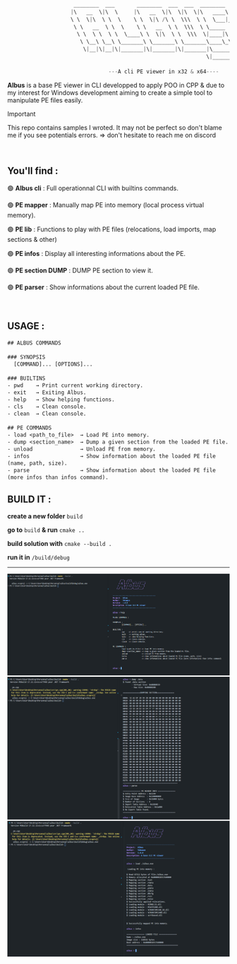 ```CPP
                      
                     ________  ___       ________  ___  ___  ________      
                    |\   __  \|\  \     |\   __  \|\  \|\  \|\   ____\     
                    \ \  \|\  \ \  \    \ \  \|\ /\ \  \\\  \ \  \___|_    
                     \ \   __  \ \  \    \ \   __  \ \  \\\  \ \_____  \   
                      \ \  \ \  \ \  \____\ \  \|\  \ \  \\\  \|____|\  \  
                       \ \__\ \__\ \_______\ \_______\ \_______\____\_\  \ 
                        \|__|\|__|\|_______|\|_______|\|_______|\_________\
                                                               \|_________|
                                                                         
                                ---A cli PE viewer in x32 & x64----

```

**Albus** is a base PE viewer in CLI developped to apply POO in CPP & due to my interest for Windows development aiming to create a simple tool to manipulate PE files easily.


>[!Important]
>This repo contains samples I wroted. It may not be perfect so don't blame me if you see potentials errors. => don't hesitate to reach me on discord

<br>

## You'll find : 

🟢 **Albus cli** : Full operationnal CLI with builtins commands.

🟢 **PE mapper** : Manually map PE into memory (local process virtual memory).

🟢 **PE lib** : Functions to play with PE files (relocations, load imports, map sections & other)

🟢 **PE infos** : Display all interesting informations about the PE.

🟢 **PE section DUMP** : DUMP PE section to view it.

🟢 **PE parser** : Show informations about the current loaded PE file.

<br>

## USAGE : 

```
## ALBUS COMMANDS

### SYNOPSIS
  [COMMAND]... [OPTIONS]...

### BUILTINS
- pwd    → Print current working directory.  
- exit   → Exiting Albus.  
- help   → Show helping functions.  
- cls    → Clean console.  
- clean  → Clean console.  

## PE COMMANDS
- load <path_to_file>  → Load PE into memory.  
- dump <section_name>  → Dump a given section from the loaded PE file.  
- unload               → Unload PE from memory.  
- infos                → Show information about the loaded PE file (name, path, size).  
- parse                → Show information about the loaded PE file (more infos than infos command). 
```

## BUILD IT :

**create a new folder** `build`

**go to** `build` **& run** `cmake ..`

**build solution with** `cmake --build .`

**run it in** `/build/debug`

---
<img src="https://github.com/Yekuuun/albus/blob/main/assets/intro.png" alt="DebugInfo" />
<img src="https://github.com/Yekuuun/albus/blob/main/assets/dump.png" alt="DebugInfo" />
<img src="https://github.com/Yekuuun/albus/blob/main/assets/load-pe.png" alt="DebugInfo" />

